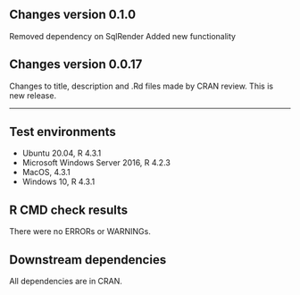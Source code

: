## Changes version 0.1.0
Removed dependency on SqlRender
Added new functionality

## Changes version 0.0.17
Changes to title, description and .Rd files made by CRAN review.
This is new release.

---

## Test environments
* Ubuntu 20.04, R 4.3.1
* Microsoft Windows Server 2016, R 4.2.3
* MacOS, 4.3.1
* Windows 10, R 4.3.1

## R CMD check results

There were no ERRORs or WARNINGs. 

## Downstream dependencies

All dependencies are in CRAN.